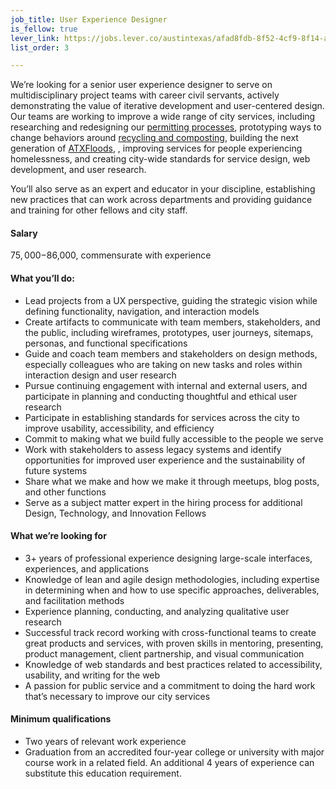 ```yaml
---
job_title: User Experience Designer
is_fellow: true
lever_link: https://jobs.lever.co/austintexas/afad8fdb-8f52-4cf9-8f14-a396ee890b20/apply
list_order: 3

---
```

We’re looking for a senior user experience designer to serve on multidisciplinary project teams with career civil servants, actively demonstrating the value of iterative development and user-centered design. Our teams are working to improve a wide range of city services, including researching and redesigning our [permitting processes](http://www.austintexas.gov/department/development-services), prototyping ways to change behaviors around [recycling and composting](http://www.austintexas.gov/department/austin-resource-recovery), building the next generation of [ATXFloods](https://www.atxfloods.com), , improving services for people experiencing homelessness, and creating city-wide standards for service design, web development, and user research.

You’ll also serve as an expert and educator in your discipline, establishing new practices that can work across departments and providing guidance and training for other fellows and city staff.

#### Salary

$75,000-$86,000, commensurate with experience

#### What you’ll do:

*   Lead projects from a UX perspective, guiding the strategic vision while defining functionality, navigation, and interaction models
*   Create artifacts to communicate with team members, stakeholders, and the public, including wireframes, prototypes, user journeys, sitemaps, personas, and functional specifications
*   Guide and coach team members and stakeholders on design methods, especially colleagues who are taking on new tasks and roles within interaction design and user research
*   Pursue continuing engagement with internal and external users, and participate in planning and conducting thoughtful and ethical user research
*   Participate in establishing standards for services across the city to improve usability, accessibility, and efficiency
*   Commit to making what we build fully accessible to the people we serve
*   Work with stakeholders to assess legacy systems and identify opportunities for improved user experience and the sustainability of future systems
*   Share what we make and how we make it through meetups, blog posts, and other functions
*   Serve as a subject matter expert in the hiring process for additional Design, Technology, and Innovation Fellows

#### What we’re looking for

*   3+ years of professional experience designing large-scale interfaces, experiences, and applications
*   Knowledge of lean and agile design methodologies, including expertise in determining when and how to use specific approaches, deliverables, and facilitation methods
*   Experience planning, conducting, and analyzing qualitative user research
*   Successful track record working with cross-functional teams to create great products and services, with proven skills in mentoring, presenting, product management, client partnership, and visual communication
*   Knowledge of web standards and best practices related to accessibility, usability, and writing for the web
*   A passion for public service and a commitment to doing the hard work that’s necessary to improve our city services

#### Minimum qualifications

*   Two years of relevant work experience
*   Graduation from an accredited four-year college or university with major course work in a related field. An additional 4 years of experience can substitute this education requirement.
